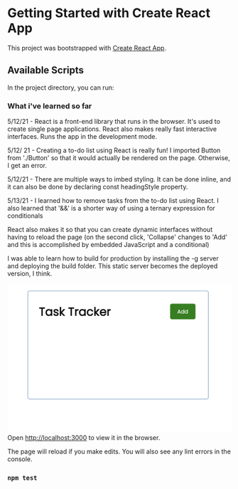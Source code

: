 # Getting Started with Create React App

This project was bootstrapped with [Create React App](https://github.com/facebook/create-react-app).

## Available Scripts

In the project directory, you can run:

### What i've learned so far
 5/12/21 - React is a front-end library that runs in the browser. It's used to create single page applications. React also makes really fast interactive interfaces.
Runs the app in the development mode.

5/12/ 21 - Creating a to-do list using React is really fun! I imported Button from './Button' so that it would actually be rendered on the page. Otherwise, I get an error.

5/12/21 - There are multiple ways to imbed styling. It can be done inline, and it can also be done by declaring const headingStyle property.

5/13/21 - I learned how to remove tasks from the to-do list using React. I also learned that  '&&' is a shorter way of using a ternary expression for conditionals

React also makes it so that you can create dynamic interfaces without having to reload the page (on the second click, 'Collapse' changes to 'Add' and this is accomplished by embedded JavaScript and a conditional)

I was able to learn how to build for production by installing the -g server and deploying the build folder. This static server becomes the deployed version, I think. 



![screenshot](background2.jpg)
Open [http://localhost:3000](http://localhost:3000) to view it in the browser.

The page will reload if you make edits.
You will also see any lint errors in the console.

### `npm test`
